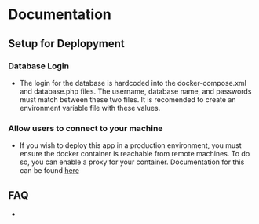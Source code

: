 # Documentation 

## Setup for Deplopyment 

### Database Login 
- The login for the database is hardcoded into the docker-compose.xml and database.php files. The username, database name, and passwords must match between these two files. It is recomended to create an environment variable file with these values.  

### Allow users to connect to your machine  
- If you wish to deploy this app in a production environment, you must ensure the docker container is reachable from remote machines. To do so, you can enable a proxy for your container. Documentation for this can be found   [here](https://docs.docker.com/network/proxy/)  

## FAQ 
- 
